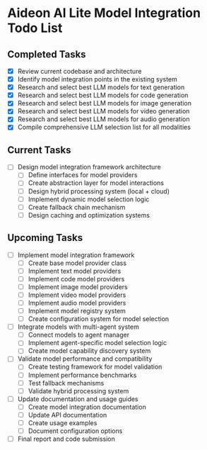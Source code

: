 # Aideon AI Lite Model Integration Todo List

## Completed Tasks
- [x] Review current codebase and architecture
- [x] Identify model integration points in the existing system
- [x] Research and select best LLM models for text generation
- [x] Research and select best LLM models for code generation
- [x] Research and select best LLM models for image generation
- [x] Research and select best LLM models for video generation
- [x] Research and select best LLM models for audio generation
- [x] Compile comprehensive LLM selection list for all modalities

## Current Tasks
- [ ] Design model integration framework architecture
  - [ ] Define interfaces for model providers
  - [ ] Create abstraction layer for model interactions
  - [ ] Design hybrid processing system (local + cloud)
  - [ ] Implement dynamic model selection logic
  - [ ] Create fallback chain mechanism
  - [ ] Design caching and optimization systems

## Upcoming Tasks
- [ ] Implement model integration framework
  - [ ] Create base model provider class
  - [ ] Implement text model providers
  - [ ] Implement code model providers
  - [ ] Implement image model providers
  - [ ] Implement video model providers
  - [ ] Implement audio model providers
  - [ ] Implement model registry system
  - [ ] Create configuration system for model selection
- [ ] Integrate models with multi-agent system
  - [ ] Connect models to agent manager
  - [ ] Implement agent-specific model selection logic
  - [ ] Create model capability discovery system
- [ ] Validate model performance and compatibility
  - [ ] Create testing framework for model validation
  - [ ] Implement performance benchmarks
  - [ ] Test fallback mechanisms
  - [ ] Validate hybrid processing system
- [ ] Update documentation and usage guides
  - [ ] Create model integration documentation
  - [ ] Update API documentation
  - [ ] Create usage examples
  - [ ] Document configuration options
- [ ] Final report and code submission
